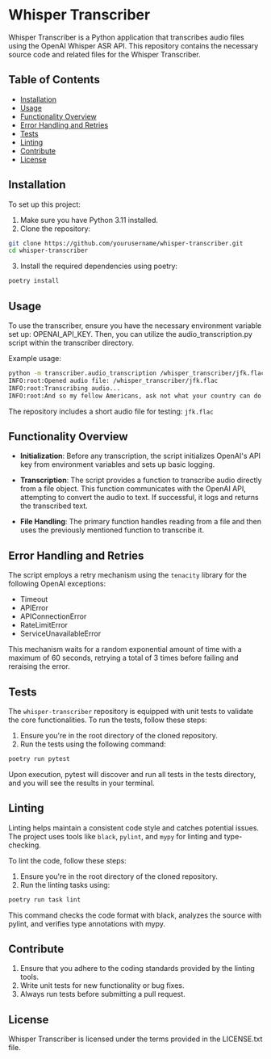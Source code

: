# Whisper Transcriber

Whisper Transcriber is a Python application that transcribes audio files using the OpenAI Whisper ASR API. This repository contains the necessary source code and related files for the Whisper Transcriber.

## Table of Contents

- [Installation](#installation)
- [Usage](#usage)
- [Functionality Overview](#functionality-overview)
- [Error Handling and Retries](#error-handling-and-retries)
- [Tests](#tests)
- [Linting](#linting)
- [Contribute](#contribute)
- [License](#license)

## Installation

To set up this project:

1. Make sure you have Python 3.11 installed.
2. Clone the repository:

```bash
git clone https://github.com/yourusername/whisper-transcriber.git
cd whisper-transcriber
```

3. Install the required dependencies using poetry:

```bash
poetry install
```


## Usage
To use the transcriber, ensure you have the necessary environment variable set up: OPENAI_API_KEY. Then, you can utilize the audio_transcription.py script within the transcriber directory.

Example usage:

```bash
python -m transcriber.audio_transcription /whisper_transcriber/jfk.flac
INFO:root:Opened audio file: /whisper_transcriber/jfk.flac
INFO:root:Transcribing audio...
INFO:root:And so my fellow Americans, ask not what your country can do for you, ask what you can do for your country.
```

The repository includes a short audio file for testing: `jfk.flac`

## Functionality Overview

- **Initialization**: Before any transcription, the script initializes OpenAI's API key from environment variables and sets up basic logging.

- **Transcription**: The script provides a function to transcribe audio directly from a file object. This function communicates with the OpenAI API, attempting to convert the audio to text. If successful, it logs and returns the transcribed text.

- **File Handling**: The primary function handles reading from a file and then uses the previously mentioned function to transcribe it.

## Error Handling and Retries

The script employs a retry mechanism using the `tenacity` library for the following OpenAI exceptions:

- Timeout
- APIError
- APIConnectionError
- RateLimitError
- ServiceUnavailableError

This mechanism waits for a random exponential amount of time with a maximum of 60 seconds, retrying a total of 3 times before failing and reraising the error.

## Tests

The `whisper-transcriber` repository is equipped with unit tests to validate the core functionalities. To run the tests, follow these steps:

1. Ensure you're in the root directory of the cloned repository.
2. Run the tests using the following command:

```bash
poetry run pytest
```
Upon execution, pytest will discover and run all tests in the tests directory, and you will see the results in your terminal.

## Linting

Linting helps maintain a consistent code style and catches potential issues. The project uses tools like `black`, `pylint`, and `mypy` for linting and type-checking.

To lint the code, follow these steps:

1. Ensure you're in the root directory of the cloned repository.
2. Run the linting tasks using:

```bash
poetry run task lint
```
This command checks the code format with black, analyzes the source with pylint, and verifies type annotations with mypy.


## Contribute

1. Ensure that you adhere to the coding standards provided by the linting tools.
2. Write unit tests for new functionality or bug fixes.
3. Always run tests before submitting a pull request.

## License

Whisper Transcriber is licensed under the terms provided in the LICENSE.txt file.
